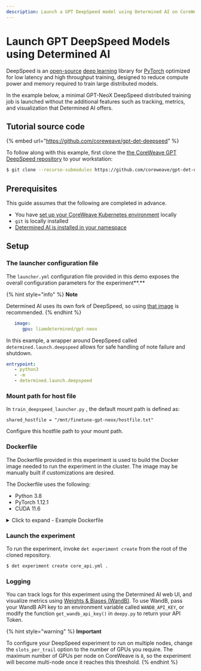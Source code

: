 ```yaml
---
description: Launch a GPT DeepSpeed model using Determined AI on CoreWeave Cloud
---
```


# Launch GPT DeepSpeed Models using Determined AI

DeepSpeed is an [open-source](https://en.wikipedia.org/wiki/Open\_source) [deep learning](https://en.wikipedia.org/wiki/Deep\_learning) library for [PyTorch](https://en.wikipedia.org/wiki/PyTorch) optimized for low latency and high throughput training, designed to reduce compute power and memory required to train large distributed models.

In the example below, a minimal GPT-NeoX DeepSpeed distributed training job is launched without the additional features such as tracking, metrics, and visualization that Determined AI offers.&#x20;

## Tutorial source code

{% embed url="https://github.com/coreweave/gpt-det-deepseed" %}

To follow along with this example, first clone the [the CoreWeave GPT DeepSpeed repository](https://github.com/coreweave/gpt-det-deepseed) to your workstation:

```bash
$ git clone --recurse-submodules https://github.com/coreweave/gpt-det-deepseed.git
```

## Prerequisites

This guide assumes that the following are completed in advance.

* You have [set up your CoreWeave Kubernetes environment](../../../../welcome-to-coreweave/getting-started.md) locally
* `git` is locally installed
* [Determined AI is installed in your namespace](install-determined-ai.md)

## Setup

### The launcher configuration file

The `launcher.yml` configuration file provided in this demo exposes the overall configuration parameters for the experiment**.**

{% hint style="info" %}
**Note**

Determined AI uses its own fork of DeepSpeed, so using [that image](https://github.com/determined-ai/environments/blob/master/Makefile#L322) is recommended.
{% endhint %}

```yaml
   image:
      gpu: liamdetermined/gpt-neox
```

In this example, a wrapper around DeepSpeed called `determined.launch.deepspeed` allows for safe handling of note failure and shutdown.

```yaml
entrypoint:
   - python3
   - -m
   - determined.launch.deepspeed
```

### Mount path for host file

In `train_deepspeed_launcher.py` , the default mount path is defined as:

```
shared_hostfile = "/mnt/finetune-gpt-neox/hostfile.txt"
```

Configure this hostfile path to your mount path.

### Dockerfile

The Dockerfile provided in this experiment is used to build the Docker image needed to run the experiment in the cluster. The image may be manually built if customizations are desired.

The Dockerfile uses the following:

* Python 3.8&#x20;
* PyTorch 1.12.1
* CUDA 11.6

<details>

<summary>Click to expand - Example Dockerfile</summary>

{% code overflow="wrap" %}
```docker
FROM coreweave/nccl-tests:2022-09-28_16-34-19.392_EDT

ENV DET_PYTHON_EXECUTABLE="/usr/bin/python3.8"
ENV DET_SKIP_PIP_INSTALL="SKIP"

# Run updates and install packages for build
RUN echo "Dpkg::Options { "--force-confdef"; "--force-confnew"; };" > /etc/apt/apt.conf.d/local
RUN apt-get -qq update && \
    apt-get -qq install -y --no-install-recommends software-properties-common && \
    add-apt-repository ppa:deadsnakes/ppa -y && \
    add-apt-repository universe && \
    apt-get -qq update && \
    DEBIAN_FRONTEND=noninteractive apt-get install -y curl tzdata build-essential daemontools && \
    apt-get install -y --no-install-recommends \
       python3.8 \
       python3.8-distutils \
       python3.8-dev \
       python3.8-venv \
       git && \
    apt-get clean

# python3.8 -m ensurepip --default-pip && \
RUN curl https://bootstrap.pypa.io/get-pip.py -o get-pip.py
RUN python3.8 get-pip.py
RUN python3.8 -m pip install --no-cache-dir --upgrade pip

ARG PYTORCH_VERSION=1.12.1
ARG TORCHVISION_VERSION=0.13.1
ARG TORCHAUDIO_VERSION=0.12.1
ARG TORCH_CUDA=116
ARG TORCH_INDEX=whl

RUN python3.8 -m pip install --no-cache-dir install torch==${PYTORCH_VERSION}+cu${TORCH_CUDA} \ 
        torchvision==${TORCHVISION_VERSION}+cu${TORCH_CUDA} \
        torchaudio==${TORCHAUDIO_VERSION}+cu${TORCH_CUDA} \
        --extra-index-url https://download.pytorch.org/${TORCH_INDEX}/cu${TORCH_CUDA}

RUN python3.8 -m pip install --no-cache-dir install packaging

RUN mkdir -p /tmp/build && \
        cd /tmp/build && \
        git clone https://github.com/NVIDIA/apex && \
        cd apex && \
        python3.8 -m pip install -v --disable-pip-version-check --no-cache-dir --global-option="--cpp_ext" --global-option="--cuda_ext" ./ && \
        cd /tmp && \
        rm -r /tmp/build

#### Python packages
RUN python3.8 -m pip install --no-cache-dir determined==0.19.2
COPY requirements/requirements.txt .
RUN python3.8 -m pip install --no-cache-dir -r requirements.txt
COPY requirements/requirements-onebitadam.txt .
RUN python3.8 -m pip install --no-cache-dir -r requirements-onebitadam.txt
COPY requirements/requirements-sparseattention.txt .
RUN python3.8 -m pip install -r requirements-sparseattention.txt
RUN python3.8 -m pip install --no-cache-dir pybind11
RUN python3.8 -m pip install --no-cache-dir protobuf==3.19.4
RUN update-alternatives --install /usr/bin/python3 python /usr/bin/python3.8 2
RUN echo 2 | update-alternatives --config python
```
{% endcode %}

</details>

### Launch the experiment

To run the experiment, invoke `det experiment create` from the root of the cloned repository.

```bash
$ det experiment create core_api.yml . 
```

### Logging

You can track logs for this experiment using the Determined AI web UI, and visualize metrics using [Weights & Biases (WandB)](https://wandb.ai/site). To use WandB, pass your WandB API key to an environment variable called `WANDB_API_KEY`, or modify the function `get_wandb_api_key()` in `deepy.py` to return your API Token.

{% hint style="warning" %}
**Important**

To configure your DeepSpeed experiment to run on multiple nodes, change the `slots_per_trail` option to the number of GPUs you require. The maximum number of GPUs per node on CoreWeave is `8`, so the experiment will become multi-node once it reaches this threshold.
{% endhint %}
